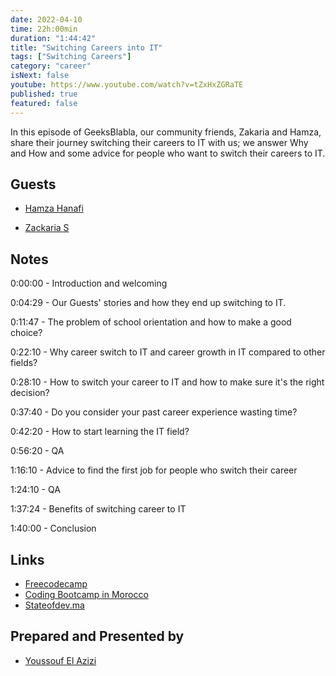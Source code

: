 ```yaml
---
date: 2022-04-10
time: 22h:00min
duration: "1:44:42"
title: "Switching Careers into IT"
tags: ["Switching Careers"]
category: "career"
isNext: false
youtube: https://www.youtube.com/watch?v=tZxHxZGRaTE
published: true
featured: false
---
```


In this episode of GeeksBlabla, our community friends, Zakaria and Hamza, share their journey switching their careers to IT with us; we answer Why and How and some advice for people who want to switch their careers to IT.


## Guests

- [Hamza Hanafi](https://www.linkedin.com/in/hamza-hanfi-9ba77b137/)

- [Zackaria S](https://twitter.com/gitignorer)


## Notes

0:00:00 - Introduction and welcoming

0:04:29 - Our Guests' stories and how they end up switching to IT.

0:11:47 - The problem of school orientation and how to make a good choice?

0:22:10 - Why career switch to IT and career growth in IT compared to other fields?

0:28:10 - How to switch your career to IT and how to make sure it's the right decision?

0:37:40 - Do you consider your past career experience wasting time?

0:42:20 - How to start learning the IT field?

0:56:20 - QA

1:16:10 - Advice to find the first job for people who switch their career

1:24:10 - QA

1:37:24 - Benefits of switching career to IT

1:40:00 - Conclusion


## Links

- [Freecodecamp](https://www.freecodecamp.org/)
- [Coding Bootcamp in Morocco](https://geeksblabla.com/blablas/coding-bootcamp-in-morocco)
- [Stateofdev.ma](https://stateofdev.ma/)


## Prepared and Presented by

- [Youssouf El Azizi](https://elazizi.com/)
